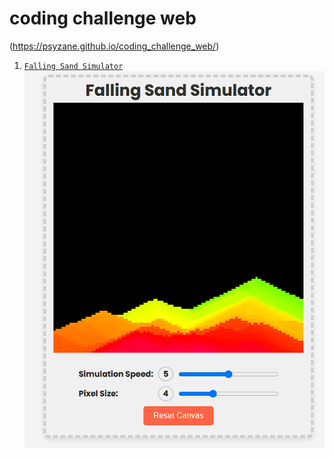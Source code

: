 # coding challenge web

(https://psyzane.github.io/coding_challenge_web/)

1. [`Falling Sand Simulator`](falling_sand_simulator/)  
![Falling Sand Simulator Screenshot](falling_sand_simulator/assets/screenshot.png)
